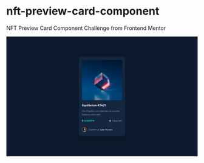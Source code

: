 # nft-preview-card-component
NFT Preview Card Component Challenge from Frontend Mentor

![nft-preview-card-component](design/desktop-design.jpg)
